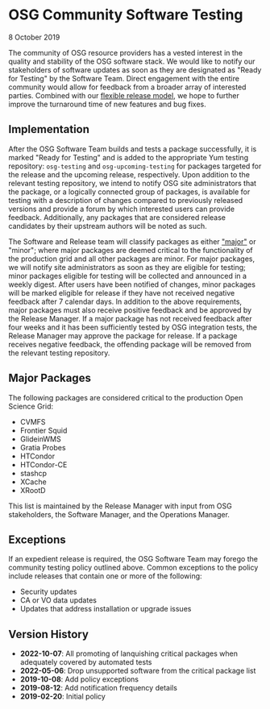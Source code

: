 OSG Community Software Testing
==============================

8 October 2019

The community of OSG resource providers has a vested interest in the quality and stability of the OSG software stack.
We would like to notify our stakeholders of software updates as soon as they are designated as "Ready for Testing" by
the Software Team.
Direct engagement with the entire community would allow for feedback from a broader array of interested parties.
Combined with our [flexible release model](../policy/flexible-release-model.md), we hope to further improve the turnaround
time of new features and bug fixes.

Implementation
--------------

After the OSG Software Team builds and tests a package successfully, it is marked "Ready for Testing" and is added to the
appropriate Yum testing repository:
`osg-testing` and `osg-upcoming-testing` for packages targeted for the release and the upcoming release, respectively.
Upon addition to the relevant testing repository, we intend to notify OSG site administrators that the package, or a
logically connected group of packages, is available for testing with a description of changes compared to previously
released versions and provide a forum by which interested users can provide feedback.
Additionally, any packages that are considered release candidates by their upstream authors will be noted as such.

The Software and Release team will classify packages as either ["major"](#major-packages) or "minor"; where major
packages are deemed critical to the functionality of the production grid and all other packages are minor.
For major packages, we will notify site administrators as soon as they are eligible for testing;
minor packages eligible for testing will be collected and announced in a weekly digest.
After users have been notified of changes, minor packages will be marked eligible for release if they have not received
negative feedback after 7 calendar days.
In addition to the above requirements, major packages must also receive positive feedback and be approved by the Release
Manager.
If a major package has not received feedback after four weeks and it has been sufficiently tested by OSG integration
tests, the Release Manager may approve the package for release.
If a package receives negative feedback, the offending package will be removed from the relevant testing repository.

Major Packages
--------------

The following packages are considered critical to the production Open Science Grid:

- CVMFS
- Frontier Squid
- GlideinWMS
- Gratia Probes
- HTCondor
- HTCondor-CE
- stashcp
- XCache
- XRootD

This list is maintained by the Release Manager with input from OSG stakeholders, the Software Manager, and the
Operations Manager.

Exceptions
----------

If an expedient release is required, the OSG Software Team may forego the community testing policy outlined above.
Common exceptions to the policy include releases that contain one or more of the following:

- Security updates
- CA or VO data updates
- Updates that address installation or upgrade issues

Version History
---------------

- **2022-10-07**: All promoting of lanquishing critical packages when adequately covered by automated tests
- **2022-05-06**: Drop unsupported software from the critical package list
- **2019-10-08**: Add policy exceptions
- **2019-08-12**: Add notification frequency details
- **2019-02-20**: Initial policy
